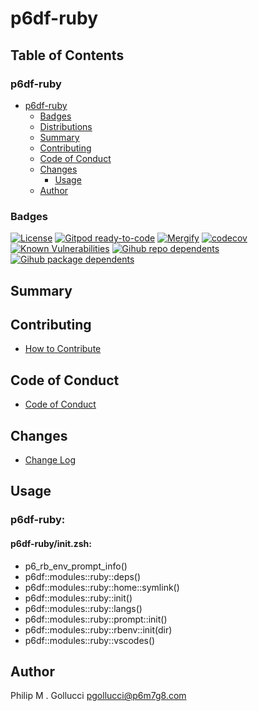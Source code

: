 # p6df-ruby

## Table of Contents


### p6df-ruby
- [p6df-ruby](#p6df-ruby)
  - [Badges](#badges)
  - [Distributions](#distributions)
  - [Summary](#summary)
  - [Contributing](#contributing)
  - [Code of Conduct](#code-of-conduct)
  - [Changes](#changes)
    - [Usage](#usage)
  - [Author](#author)

### Badges

[![License](https://img.shields.io/badge/License-Apache%202.0-yellowgreen.svg)](https://opensource.org/licenses/Apache-2.0)
[![Gitpod ready-to-code](https://img.shields.io/badge/Gitpod-ready--to--code-blue?logo=gitpod)](https://gitpod.io/#https://github.com/p6m7g8/p6df-ruby)
[![Mergify](https://img.shields.io/endpoint.svg?url=https://gh.mergify.io/badges/p6m7g8/p6df-ruby/&style=flat)](https://mergify.io)
[![codecov](https://codecov.io/gh/p6m7g8/p6df-ruby/branch/master/graph/badge.svg?token=14Yj1fZbew)](https://codecov.io/gh/p6m7g8/p6df-ruby)
[![Known Vulnerabilities](https://snyk.io/test/github/p6m7g8/p6df-ruby/badge.svg?targetFile=package.json)](https://snyk.io/test/github/p6m7g8/p6df-ruby?targetFile=package.json)
[![Gihub repo dependents](https://badgen.net/github/dependents-repo/p6m7g8/p6df-ruby)](https://github.com/p6m7g8/p6df-ruby/network/dependents?dependent_type=REPOSITORY)
[![Gihub package dependents](https://badgen.net/github/dependents-pkg/p6m7g8/p6df-ruby)](https://github.com/p6m7g8/p6df-ruby/network/dependents?dependent_type=PACKAGE)

## Summary

## Contributing

- [How to Contribute](CONTRIBUTING.md)

## Code of Conduct

- [Code of Conduct](https://github.com/p6m7g8/.github/blob/master/CODE_OF_CONDUCT.md)

## Changes

- [Change Log](CHANGELOG.md)

## Usage

### p6df-ruby:

#### p6df-ruby/init.zsh:

- p6_rb_env_prompt_info()
- p6df::modules::ruby::deps()
- p6df::modules::ruby::home::symlink()
- p6df::modules::ruby::init()
- p6df::modules::ruby::langs()
- p6df::modules::ruby::prompt::init()
- p6df::modules::ruby::rbenv::init(dir)
- p6df::modules::ruby::vscodes()



## Author

Philip M . Gollucci <pgollucci@p6m7g8.com>
